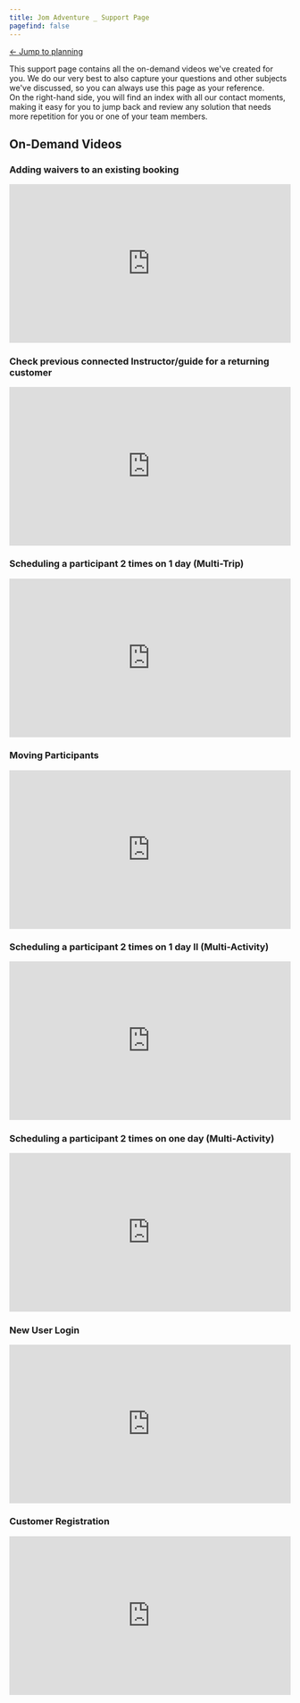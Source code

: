 ```yaml
---
title: Jom Adventure _ Support Page 
pagefind: false
---
```

<a href="https://jomadventure.diversdesk.com/planning?persist_flow=signin&persist_authMethod=password&persist_establishment_id=dec95c27-dc65-4a6d-9e05-45dfb32b14b4&persist_operator_id=5fe61709-3568-483a-9c02-00f152c9a25a&persist_timezone=Asia%2FSingapore" target="_blank">&#8592; Jump to planning</a>

This support page contains all the on-demand videos we've created for you. We do our very best to also capture your questions and other subjects we've discussed, so you can always use this page as your reference. <br>
On the right-hand side, you will find an index with all our contact moments, making it easy for you to jump back and review any solution that needs more repetition for you or one of your team members.

## On-Demand Videos

### Adding waivers to an existing booking
<div style="position: relative; padding-bottom: 56.25%; height: 0;"><iframe src="https://www.loom.com/embed/91ba97ee14534028b007d7f989c4e963?sid=1d27e1fc-816e-4e80-8233-f19292b5dae4" frameborder="0" webkitallowfullscreen mozallowfullscreen allowfullscreen style="position: absolute; top: 0; left: 0; width: 100%; height: 100%;"></iframe></div>

### Check previous connected Instructor/guide for a returning customer
<div style="position: relative; padding-bottom: 56.25%; height: 0;"><iframe src="https://www.loom.com/embed/34187ddcfbc8458bb44a39ad914a0c72?sid=84b78635-f403-4e6b-86f6-ac16234b7a8b" frameborder="0" webkitallowfullscreen mozallowfullscreen allowfullscreen style="position: absolute; top: 0; left: 0; width: 100%; height: 100%;"></iframe></div>

### Scheduling a participant 2 times on 1 day (Multi-Trip)
<div style="position: relative; padding-bottom: 56.25%; height: 0;"><iframe src="https://www.loom.com/embed/3fdb1c7d49ac44ccb98150db41b67c72?sid=90143d09-7494-4d31-87d6-3287749ac0db" frameborder="0" webkitallowfullscreen mozallowfullscreen allowfullscreen style="position: absolute; top: 0; left: 0; width: 100%; height: 100%;"></iframe></div>

### Moving Participants
<div style="position: relative; padding-bottom: 56.25%; height: 0;"><iframe src="https://www.loom.com/embed/a958dba2a19147f7bc846e103f7591ff?sid=0bfa2143-776d-4a49-90dc-96b7cfb594ec" frameborder="0" webkitallowfullscreen mozallowfullscreen allowfullscreen style="position: absolute; top: 0; left: 0; width: 100%; height: 100%;"></iframe></div>

### Scheduling a participant 2 times on 1 day II (Multi-Activity)
<div style="position: relative; padding-bottom: 56.25%; height: 0;"><iframe src="https://www.loom.com/embed/a706ab13569449288f5d5e2b9113c24f?sid=edd8ffc4-1156-4dce-9422-19f754476566" frameborder="0" webkitallowfullscreen mozallowfullscreen allowfullscreen style="position: absolute; top: 0; left: 0; width: 100%; height: 100%;"></iframe></div>

### Scheduling a participant 2 times on one day (Multi-Activity)
<div style="position: relative; padding-bottom: 56.25%; height: 0;"><iframe src="https://www.loom.com/embed/af49b99a7abc43f1b6c1ae8bec10b90d?sid=8bdbfdd7-db4c-414c-bf69-b09a14d46908" frameborder="0" webkitallowfullscreen mozallowfullscreen allowfullscreen style="position: absolute; top: 0; left: 0; width: 100%; height: 100%;"></iframe></div>

### New User Login
<div style="position: relative; padding-bottom: 56.25%; height: 0;"><iframe src="https://www.loom.com/embed/6a5d163395fe40b7bca6118cb9cb725e?sid=39a2f1bc-efd9-4d5c-a68a-382b746ece63" frameborder="0" webkitallowfullscreen mozallowfullscreen allowfullscreen style="position: absolute; top: 0; left: 0; width: 100%; height: 100%;"></iframe></div>

### Customer Registration 
<div style="position: relative; padding-bottom: 56.25%; height: 0;"><iframe src="https://www.loom.com/embed/c152e9551c5843a6b2eb7745f872ae29?sid=e47bc9b5-bbc4-4080-b6db-495266320bdd" frameborder="0" webkitallowfullscreen mozallowfullscreen allowfullscreen style="position: absolute; top: 0; left: 0; width: 100%; height: 100%;"></iframe></div>

